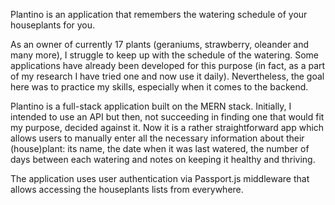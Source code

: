 Plantino is an application that remembers the watering schedule of your houseplants for you.


As an owner of currently 17 plants (geraniums, strawberry, oleander and many more), I struggle to keep up with the schedule of the watering. Some applications have already been developed for this purpose (in fact, as a part of my research I have tried one and now use it daily). Nevertheless, the goal here was to practice my skills, especially when it comes to the backend. 


Plantino is a full-stack application built on the MERN stack. Initially, I intended to use an API but then, not succeeding in finding one that would fit my purpose, decided against it. Now it is a rather straightforward app which allows users to manually enter all the necessary information about their (house)plant: its name, the date when it was last watered, the number of days between each watering and notes on keeping it healthy and thriving. 


The application uses user authentication via Passport.js middleware that allows accessing the houseplants lists from everywhere.


